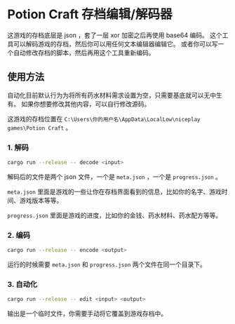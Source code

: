# Potion Craft 存档编辑/解码器

这游戏的存档底层是 json ，套了一层 xor 加密之后再使用 base64 编码。
这个工具可以解码游戏的存档，然后你可以用任何文本编辑器编辑它。
或者你可以写一个自动修改存档的脚本，然后再用这个工具重新编码。

## 使用方法
自动化目前默认行为为将所有药水材料需求设置为空，只需要基底就可以无中生有。
如果你想要修改其他内容，可以自行修改源码。

这游戏的存档位置在 `C:\Users\你的用户名\AppData\LocalLow\niceplay games\Potion Craft` 。

### 1. 解码
```bash
cargo run --release -- decode <input>
```
解码后的文件是两个 json 文件，一个是 `meta.json` ，一个是 `progress.json` 。

`meta.json` 里面是游戏的一些让你在存档界面看到的信息，比如你的名字、游戏时间、游戏版本等等。

`progress.json` 里面是游戏的进度，比如你的金钱、药水材料、药水配方等等。

### 2. 编码
```bash
cargo run --release -- encode <output>
```
运行的时候需要 `meta.json` 和 `progress.json` 两个文件在同一个目录下。

### 3. 自动化
```bash 
cargo run --release -- edit <input> <output>
```
输出是一个临时文件，你需要手动将它覆盖到游戏存档中。